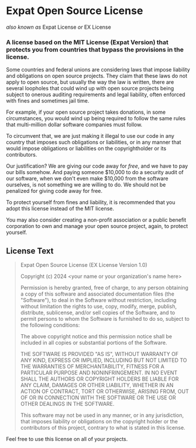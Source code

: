 # Expat Open Source License
*also known as* Expat License *or* EX License 

### A license based on the MIT License (Expat Version) that protects you from countries that bypass the provisions in the license.

Some countries and federal unions are considering laws that impose liability and obligations on open source projects. They claim that these laws do not apply to open source, but usually the way the law is written, there are several loopholes that could wind up with open source projects being subject to onerous auditing requirements and legal liability, often enforced with fines and sometimes jail time.

For example, if your open source project takes donations, in some circumstances, you would wind up being required to follow the same rules that multi-million dollar software companies must follow.

To circumvent that, we are just making it illegal to use our code in any country that imposes such obligations or liabilities, or in any manner that would impose obligations or liabilities on the copyrightholder or its contributors.

Our justification? We are giving our code away for *free*, and we have to pay our bills somehow. And paying someone $10,000 to do a security audit of our software, when we don't even make $10,000 from the software ourselves, is not something we are willing to do. We should not be penalized for giving code away for free.

To protect yourself from fines and liability, it is recommended that you adopt this license instead of the MIT license.

You may also consider creating a non-profit association or a public benefit corporation to own and manage your open source project, again, to protect yourself.

## License Text

> Expat Open Source License (EX License Version 1.0)
> 
> Copyright (c) 2024 <your name or your organization's name here>
> 
> Permission is hereby granted, free of charge, to any person obtaining a copy
> of this software and associated documentation files (the "Software"), to deal
> in the Software without restriction, including without limitation the rights
> to use, copy, modify, merge, publish, distribute, sublicense, and/or sell
> copies of the Software, and to permit persons to whom the Software is
> furnished to do so, subject to the following conditions:
> 
> The above copyright notice and this permission notice shall be included in all
> copies or substantial portions of the Software.
> 
> THE SOFTWARE IS PROVIDED "AS IS", WITHOUT WARRANTY OF ANY KIND, EXPRESS OR
> IMPLIED, INCLUDING BUT NOT LIMITED TO THE WARRANTIES OF MERCHANTABILITY,
> FITNESS FOR A PARTICULAR PURPOSE AND NONINFRINGEMENT. IN NO EVENT SHALL THE
> AUTHORS OR COPYRIGHT HOLDERS BE LIABLE FOR ANY CLAIM, DAMAGES OR OTHER
> LIABILITY, WHETHER IN AN ACTION OF CONTRACT, TORT OR OTHERWISE, ARISING FROM,
> OUT OF OR IN CONNECTION WITH THE SOFTWARE OR THE USE OR OTHER DEALINGS IN THE
> SOFTWARE.
> 
> This software may not be used in any manner, or in any jurisdiction, that 
> imposes liability or obligations on the copyright holder or the contributors 
> of this project, contrary to what is stated in this license.

Feel free to use this license on all of your projects.
